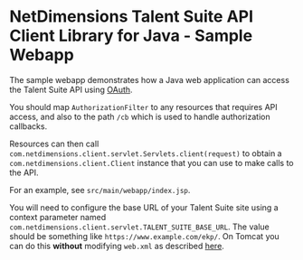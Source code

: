 NetDimensions Talent Suite API Client Library for Java - Sample Webapp
======================================================================

The sample webapp demonstrates how a Java web application can access the Talent Suite API using [OAuth](http://talentsuitedevelopers.com/2014/04/03/oauth/).

You should map `AuthorizationFilter` to any resources that requires API access, and also to the path `/cb` which is used to handle authorization callbacks.

Resources can then call `com.netdimensions.client.servlet.Servlets.client(request)` to obtain a `com.netdimensions.client.Client` instance that you can use to make calls to the API.

For an example, see `src/main/webapp/index.jsp`.

You will need to configure the base URL of your Talent Suite site using a context parameter named `com.netdimensions.client.servlet.TALENT_SUITE_BASE_URL`. The value should be something like `https://www.example.com/ekp/`. On Tomcat you can do this **without** modifying `web.xml` as described [here](http://tomcat.apache.org/tomcat-6.0-doc/config/context.html#Context_Parameters).